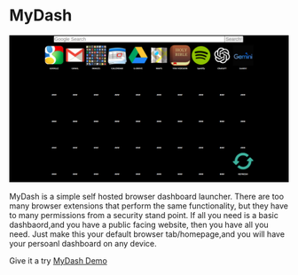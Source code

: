 # MyDash

![Screen](/images/screen.png)

MyDash is a simple self hosted browser dashboard launcher. There are too many browser extensions that perform the same functionality, but they have to many permissions from a security stand point. If all you need is a basic dashbaord,and you have a public facing website, then you have all you need. Just make this your default browser tab/homepage,and you will have your persoanl dashboard on any device.


Give it a try  <a href="https://ashes00.github.io/MyDash/" target="_blank">MyDash Demo</a>
